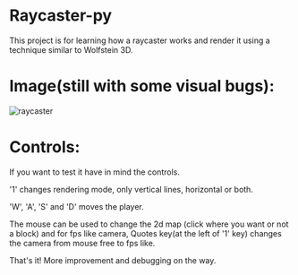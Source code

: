# Raycaster-py
 
 This project is for learning how a raycaster works and render it using a technique similar to Wolfstein 3D.
 
# Image(still with some visual bugs):
![raycaster](https://user-images.githubusercontent.com/78173025/113527507-27c74000-9594-11eb-96b9-05bfbf15d87e.gif)

# Controls:

If you want to test it have in mind the controls.

'1' changes rendering mode, only vertical lines, horizontal or both.

'W', 'A', 'S' and 'D' moves the player.

The mouse can be used to change the 2d map (click where you want or not a block) and for fps like camera,
Quotes key(at the left of '1' key) changes the camera from mouse free to fps like.

That's it! More improvement and debugging on the way.
